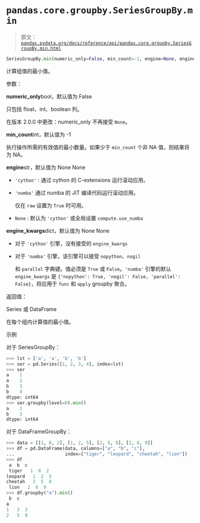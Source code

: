 # `pandas.core.groupby.SeriesGroupBy.min`

> 原文：[`pandas.pydata.org/docs/reference/api/pandas.core.groupby.SeriesGroupBy.min.html`](https://pandas.pydata.org/docs/reference/api/pandas.core.groupby.SeriesGroupBy.min.html)

```py
SeriesGroupBy.min(numeric_only=False, min_count=-1, engine=None, engine_kwargs=None)
```

计算组值的最小值。

参数：

**numeric_only**bool，默认值为 False

只包括 float、int、boolean 列。

在版本 2.0.0 中更改：numeric_only 不再接受 `None`。

**min_count**int，默认值为 -1

执行操作所需的有效值的最小数量。如果少于 `min_count` 个非 NA 值，则结果将为 NA。

**engine**str，默认值为 None None

+   `'cython'` : 通过 cython 的 C-extensions 运行滚动应用。

+   `'numba'` 通过 numba 的 JIT 编译代码运行滚动应用。

    仅在 `raw` 设置为 `True` 时可用。

+   `None` : 默认为 `'cython'` 或全局设置 `compute.use_numba`

**engine_kwargs**dict，默认值为 None None

+   对于 `'cython'` 引擎，没有接受的 `engine_kwargs`

+   对于 `'numba'` 引擎，该引擎可以接受 `nopython`、`nogil`

    和 `parallel` 字典键。值必须是 `True` 或 `False`。`'numba'` 引擎的默认 `engine_kwargs` 是 `{'nopython': True, 'nogil': False, 'parallel': False}`，将应用于 `func` 和 `apply` groupby 聚合。

返回值：

Series 或 DataFrame

在每个组内计算值的最小值。

示例

对于 SeriesGroupBy：

```py
>>> lst = ['a', 'a', 'b', 'b']
>>> ser = pd.Series([1, 2, 3, 4], index=lst)
>>> ser
a    1
a    2
b    3
b    4
dtype: int64
>>> ser.groupby(level=0).min()
a    1
b    3
dtype: int64 
```

对于 DataFrameGroupBy：

```py
>>> data = [[1, 8, 2], [1, 2, 5], [2, 5, 8], [2, 6, 9]]
>>> df = pd.DataFrame(data, columns=["a", "b", "c"],
...                   index=["tiger", "leopard", "cheetah", "lion"])
>>> df
 a  b  c
 tiger   1  8  2
leopard   1  2  5
cheetah   2  5  8
 lion   2  6  9
>>> df.groupby("a").min()
 b  c
a
1   2  2
2   5  8 
```
